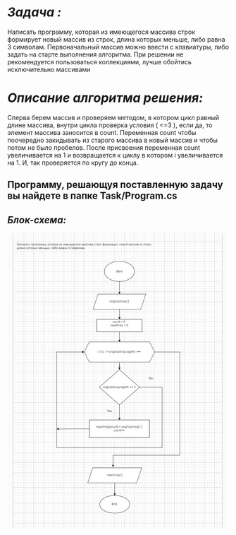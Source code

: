 # _Задача :_

Написать программу, которая из имеющегося массива строк формирует новый массив из строк, длина которых меньше, либо равна 3 символам. Первоначальный массив можно ввести с клавиатуры, либо задать на старте выполнения алгоритма. При решении не рекомендуется пользоваться коллекциями, лучше обойтись исключительно массивами

#  _Описание алгоритма решения:_

Сперва берем массив и проверяем методом, в котором цикл равный длине массива, внутри цикла проверка условия ( <=3 ), если да, то элемент массива заносится в count. Переменная count чтобы поочередно закидывать из старого массива в новый массив и чтобы потом не было пробелов. После присвоения переменная count увеличивается на 1 и возвращается к циклу в котором i увеличивается на 1. И, так проверяется по кругу до конца.

## Программу, решающуя поставленную задачу вы найдете в папке Task/Program.cs

## _Блок-схема:_
![Блок-схема](https://github.com/Alex272007/controlwork/blob/main/Algorithm.jpg)
